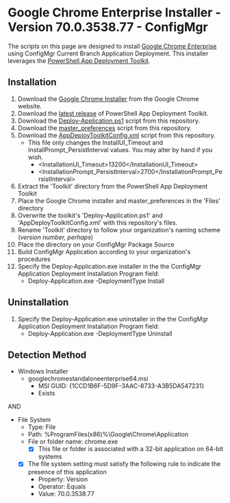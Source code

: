 # Google Chrome Enterprise Installer - Version 70.0.3538.77 - ConfigMgr

The scripts on this page are designed to install [Google Chrome Enterprise](https://enterprise.google.com/chrome/chrome-browser/) using ConfigMgr Current Branch Application Deployment. This installer leverages the [PowerShell App Deployment Toolkit](http://psappdeploytoolkit.com/).

## Installation

1. Download the [Google Chrome Installer](https://enterprise.google.com/chrome/chrome-browser/thankyou.html?platform=win64bundle&usagestats=1) from the Google Chrome website.
1. Download the [latest release](https://github.com/PSAppDeployToolkit/PSAppDeployToolkit/releases/latest) of PowerShell App Deployment Toolkit.
1. Download the [Deploy-Application.ps1](https://github.com/aentringer/CMAppScripts/raw/master/Google/Chrome/Deploy-Application.ps1) script from this repository.
1. Download the [master_preferences](https://github.com/aentringer/CMAppScripts/raw/master/Google/Chrome/Files/master_preferences) script from this repository.
1. Download the [AppDeployToolkitConfig.xml](https://github.com/aentringer/CMAppScripts/raw/master/Google/Chrome/AppDeployToolkit/AppDeployToolkitConfig.xml) script from this repository.
    * This file only changes the InstallUI_Timeout and InstallPrompt_PersistInterval values. You may alter by hand if you wish.
      * <InstallationUI_Timeout>13200</InstallationUI_Timeout>
      * <InstallationPrompt_PersistInterval>2700</InstallationPrompt_PersistInterval>
1. Extract the 'Toolkit' directory from the PowerShell App Deployment Toolkit
1. Place the Google Chrome installer and master_preferences in the 'Files' directory
1. Overwrite the toolkit's 'Deploy-Application.ps1' and 'AppDeployToolkitConfig.xml' with this repository's files.
1. Rename 'Toolkit' directory to follow your organization's naming scheme (*version number, perhaps*)
1. Place the directory on your ConfigMgr Package Source
1. Build ConfigMgr Application according to your organization's procedures
1. Specify the Deploy-Application.exe installer in the the ConfigMgr Application Deployment Installation Program field:
    * Deploy-Application.exe -DeploymentType Install

## Uninstallation

1. Specify the Deploy-Application.exe uninstaller in the the ConfigMgr Application Deployment Installation Program field:
    * Deploy-Application.exe -DeploymentType Uninstall

## Detection Method

* Windows Installer
  * googlechromestandaloneenterprise64.msi
    * MSI GUID: {1CCD1B6F-5D9F-3AAC-8733-A3B5DA547231}
    * Exists

AND

* File System
  * Type: File
  * Path: %ProgramFiles(x86)%\Google\Chrome\Application
  * File or folder name: chrome.exe
    * [X] This file or folder is associated with a 32-bit application on 64-bit systems
  * [X] The file system setting must satisfy the following rule to indicate the presence of this application
    * Property: Version
    * Operator: Equals
    * Value: 70.0.3538.77
